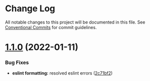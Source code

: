 # Change Log

All notable changes to this project will be documented in this file.
See [Conventional Commits](https://conventionalcommits.org) for commit guidelines.

# [1.1.0](https://github.com/DhiWise/nodejs-code-generator/compare/v1.0.0...v1.1.0) (2022-01-11)


### Bug Fixes

* **eslint formatting:** resolved eslint errors ([2c71bf2](https://github.com/DhiWise/nodejs-code-generator/commit/2c71bf2661c5e1599de3cb242b5431dce8720137))
